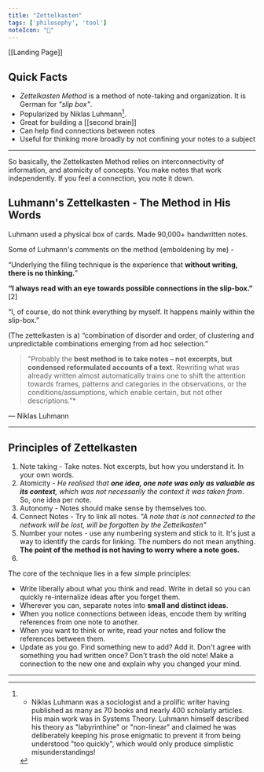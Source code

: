 ```yaml
---
title: "Zettelkasten"
tags: ['philosophy', 'tool']
noteIcon: "📰"
---
```



[[Landing Page]]

## Quick Facts
- *Zettelkasten Method* is a method of note-taking and organization. It is German for *"slip box"*. 
- Popularized by Niklas Luhmann[^1]. 
- Great for building a [[second brain]] 
- Can help find connections between notes
- Useful for thinking more broadly by not confining your notes to a subject 
---

So basically, the Zettelkasten Method relies on interconnectivity of information, and atomicity of concepts. You make notes that work independently. If you feel a connection, you note it down.

## Luhmann's Zettelkasten - The Method in His Words
Luhmann used a physical box of cards. Made 90,000+ handwritten notes. 

Some of Luhmann's comments on the method (emboldening by me) - 

 “Underlying the filing technique is the experience that **without writing, there is no thinking.**”
 
 **“I always read with an eye towards possible connections in the slip-box.”** [2]
 
 “I, of course, do not think everything by myself. It happens mainly within the slip-box.”
 
 (The zettelkasten is a) “combination of disorder and order, of clustering and unpredictable combinations emerging from ad hoc selection.”

>"Probably the **best method is to take notes – not excerpts, but condensed reformulated accounts of a text**. Rewriting what was already written almost automatically trains one to shift the attention towards frames, patterns and categories in the observations, or the conditions/assumptions, which enable certain, but not other descriptions.”*
>
— Niklas Luhmann



---

## Principles of Zettelkasten

1. Note taking - Take notes. Not excerpts, but how you understand it. In your own words. 
2. Atomicity - *He realised that **one idea, one note was only as valuable as its context**, which was not necessarily the context it was taken from*. So, one idea per note.
3. Autonomy - Notes should make sense by themselves too. 
4. Connect Notes - Try to link all notes. *"A note that is not connected to the network will be lost, will be forgotten by the Zettelkasten"*
5. Number your notes - use any numbering system and stick to it. It's just a way to identify the cards for linking. The numbers do not mean anything. **The point of the method is not having to worry where a note goes.** 
6. 

The core of the technique lies in a few simple principles:
- Write liberally about what you think and read. Write in detail so you can quickly re-internalize ideas after you forget them.
- Wherever you can, separate notes into **small and distinct ideas**.
- When you notice connections between ideas, encode them by writing references from one note to another.
- When you want to think or write, read your notes and follow the references between them.
- Update as you go. Find something new to add? Add it. Don't agree with something you had written once? Don't trash the old note! Make a connection to the new one and explain why you changed your mind. 
---

[^1]: - Niklas Luhmann was a sociologist and a prolific writer having published as many as 70 books and nearly 400 scholarly articles. His main work was in Systems Theory. Luhmann himself described his theory as "labyrinthine" or "non-linear" and claimed he was deliberately keeping his prose enigmatic to prevent it from being understood "too quickly", which would only produce simplistic misunderstandings!

[^2]: - Personal note - This is what helped me the most and why I find this method pretty much life-changing. It has changed the way I process things, the way I learn things. This way, I've been more [[mindfulness|mindful]] of what I'm reading, what is important. As a result, I've been able to retain more. 
